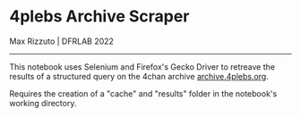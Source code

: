 # 4plebs Archive Scraper

Max Rizzuto | DFRLAB 2022

------
This notebook uses Selenium and Firefox's Gecko Driver to retreave the results of a structured query on the 4chan archive [archive.4plebs.org](archive.4plebs.org).

Requires the creation of a "cache" and "results" folder in the notebook's working directory.
